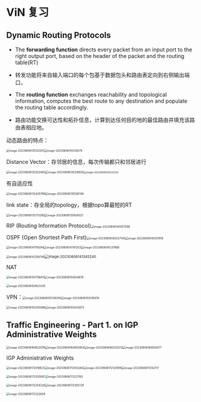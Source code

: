# ViN 复习

## Dynamic Routing Protocols

- The **forwarding function** directs every packet from an input port to the right output port, based on the header of the packet and the routing table(RT) 
- 转发功能将来自输入端口的每个包基于数据包头和路由表定向到右侧输出端口，

- The **routing function** exchanges reachability and topological information, computes the best route to any destination and populate the routing table accordingly.
- 路由功能交换可达性和拓扑信息，计算到达任何目的地的最佳路由并填充该路由表相应地。



动态路由的特点：

<img src="https://raw.githubusercontent.com/JeanDiable/MyGallery/main/img/image-20230606135122551.png" alt="image-20230606135122551" style="zoom:50%;" /><img src="https://raw.githubusercontent.com/JeanDiable/MyGallery/main/img/image-20230606135139279.png" alt="image-20230606135139279" style="zoom:50%;" />

Distance Vector：存邻居的信息，每次传输都只和邻居进行

<img src="https://raw.githubusercontent.com/JeanDiable/MyGallery/main/img/image-20230606135202493.png" alt="image-20230606135202493" style="zoom:50%;" /><img src="https://raw.githubusercontent.com/JeanDiable/MyGallery/main/img/image-20230606135216830.png" alt="image-20230606135216830" style="zoom:50%;" /><img src="https://raw.githubusercontent.com/JeanDiable/MyGallery/main/img/image-20230606135232120.png" alt="image-20230606135232120" style="zoom:45%;" />

有自适应性

<img src="https://raw.githubusercontent.com/JeanDiable/MyGallery/main/img/image-20230606135445799.png" alt="image-20230606135445799" style="zoom:50%;" /><img src="https://raw.githubusercontent.com/JeanDiable/MyGallery/main/img/image-20230606135506148.png" alt="image-20230606135506148" style="zoom:50%;" />

link state：存全局的topology，根据topo算最短的RT

<img src="https://raw.githubusercontent.com/JeanDiable/MyGallery/main/img/image-20230606135731280.png" alt="image-20230606135731280" style="zoom:50%;" /><img src="https://raw.githubusercontent.com/JeanDiable/MyGallery/main/img/image-20230606135928027.png" alt="image-20230606135928027" style="zoom:50%;" />



RIP (Routing Information Protocol)<img src="https://raw.githubusercontent.com/JeanDiable/MyGallery/main/img/image-20230606140057098.png" alt="image-20230606140057098" style="zoom:50%;" />

OSPF (Open Shortest Path First)<img src="https://raw.githubusercontent.com/JeanDiable/MyGallery/main/img/image-20230606140237140.png" alt="image-20230606140237140" style="zoom:50%;" /><img src="https://raw.githubusercontent.com/JeanDiable/MyGallery/main/img/image-20230606140301919.png" alt="image-20230606140301919" style="zoom:50%;" />

<img src="https://raw.githubusercontent.com/JeanDiable/MyGallery/main/img/image-20230606141119294.png" alt="image-20230606141119294" style="zoom:50%;" /><img src="https://raw.githubusercontent.com/JeanDiable/MyGallery/main/img/image-20230606141141253.png" alt="image-20230606141141253" style="zoom:50%;" /><img src="https://raw.githubusercontent.com/JeanDiable/MyGallery/main/img/image-20230606141237688.png" alt="image-20230606141237688" style="zoom:50%;" />

<img src="https://raw.githubusercontent.com/JeanDiable/MyGallery/main/img/image-20230606141256748.png" alt="image-20230606141256748" style="zoom:50%;" /><img src="https://raw.githubusercontent.com/JeanDiable/MyGallery/main/img/image-20230606141345240.png" alt="image-20230606141345240" style="zoom:67%;" />



NAT

<img src="https://raw.githubusercontent.com/JeanDiable/MyGallery/main/img/image-20230606154736831.png" alt="image-20230606154736831" style="zoom:50%;" /><img src="https://raw.githubusercontent.com/JeanDiable/MyGallery/main/img/image-20230606154834678.png" alt="image-20230606154834678" style="zoom:50%;" />

<img src="https://raw.githubusercontent.com/JeanDiable/MyGallery/main/img/image-20230606154923330.png" alt="image-20230606154923330" style="zoom:50%;" />



VPN：<img src="https://raw.githubusercontent.com/JeanDiable/MyGallery/main/img/image-20230606155136359.png" alt="image-20230606155136359" style="zoom:50%;" /><img src="https://raw.githubusercontent.com/JeanDiable/MyGallery/main/img/image-20230606155316478.png" alt="image-20230606155316478" style="zoom:50%;" />

<img src="https://raw.githubusercontent.com/JeanDiable/MyGallery/main/img/image-20230606155350098.png" alt="image-20230606155350098" style="zoom:50%;" /><img src="https://raw.githubusercontent.com/JeanDiable/MyGallery/main/img/image-20230606155442673.png" alt="image-20230606155442673" style="zoom:50%;" />





## Traffic Engineering - Part 1. on IGP Administrative Weights

<img src="https://raw.githubusercontent.com/JeanDiable/MyGallery/main/img/image-20230606164822076.png" alt="image-20230606164822076" style="zoom:50%;" /><img src="https://raw.githubusercontent.com/JeanDiable/MyGallery/main/img/image-20230606164903854.png" alt="image-20230606164903854" style="zoom:50%;" /><img src="/Users/suizhi/Library/Application%20Support/typora-user-images/image-20230606165202012.png" alt="image-20230606165202012" style="zoom:50%;" /><img src="https://raw.githubusercontent.com/JeanDiable/MyGallery/main/img/image-20230606164934077.png" alt="image-20230606164934077" style="zoom:50%;" />



IGP Administrative Weights

<img src="https://raw.githubusercontent.com/JeanDiable/MyGallery/main/img/image-20230606172016823.png" alt="image-20230606172016823" style="zoom:50%;" /><img src="https://raw.githubusercontent.com/JeanDiable/MyGallery/main/img/image-20230606172053264.png" alt="image-20230606172053264" style="zoom:50%;" /><img src="https://raw.githubusercontent.com/JeanDiable/MyGallery/main/img/image-20230606172120959.png" alt="image-20230606172120959" style="zoom:50%;" /><img src="https://raw.githubusercontent.com/JeanDiable/MyGallery/main/img/image-20230606172142117.png" alt="image-20230606172142117" style="zoom:50%;" />

<img src="https://raw.githubusercontent.com/JeanDiable/MyGallery/main/img/image-20230606172200087.png" alt="image-20230606172200087" style="zoom:50%;" /><img src="https://raw.githubusercontent.com/JeanDiable/MyGallery/main/img/image-20230606172221193.png" alt="image-20230606172221193" style="zoom:50%;" />

<img src="https://raw.githubusercontent.com/JeanDiable/MyGallery/main/img/image-20230606172254228.png" alt="image-20230606172254228" style="zoom:50%;" /><img src="https://raw.githubusercontent.com/JeanDiable/MyGallery/main/img/image-20230606172305728.png" alt="image-20230606172305728" style="zoom:50%;" />

<img src="https://raw.githubusercontent.com/JeanDiable/MyGallery/main/img/image-20230606172322829.png" alt="image-20230606172322829" style="zoom:50%;" />

